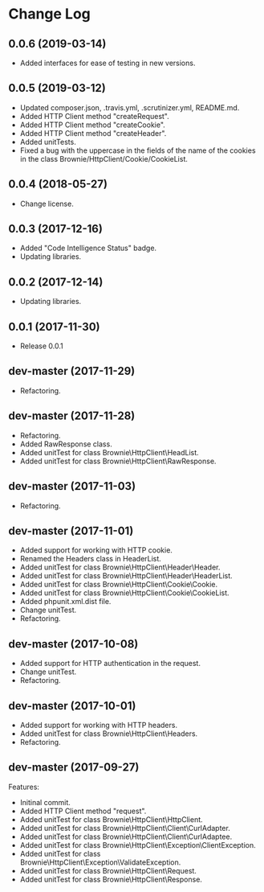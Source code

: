 # Change Log

## 0.0.6 (2019-03-14)
- Added interfaces for ease of testing in new versions.

## 0.0.5 (2019-03-12)
- Updated composer.json, .travis.yml, .scrutinizer.yml, README.md.
- Added HTTP Client method "createRequest".
- Added HTTP Client method "createCookie".
- Added HTTP Client method "createHeader".
- Added unitTests.
- Fixed a bug with the uppercase in the fields of the name of the cookies in the class Brownie/HttpClient/Cookie/CookieList.

## 0.0.4 (2018-05-27)
- Change license.

## 0.0.3 (2017-12-16)
- Added "Code Intelligence Status" badge.
- Updating libraries.

## 0.0.2 (2017-12-14)
- Updating libraries.

## 0.0.1 (2017-11-30)
- Release 0.0.1

## dev-master (2017-11-29)
- Refactoring.

## dev-master (2017-11-28)
- Refactoring.
- Added RawResponse class.
- Added unitTest for class Brownie\HttpClient\HeadList.
- Added unitTest for class Brownie\HttpClient\RawResponse.

## dev-master (2017-11-03)
- Refactoring.

## dev-master (2017-11-01)
- Added support for working with HTTP cookie.
- Renamed the Headers class in HeaderList.
- Added unitTest for class Brownie\HttpClient\Header\Header.
- Added unitTest for class Brownie\HttpClient\Header\HeaderList.
- Added unitTest for class Brownie\HttpClient\Cookie\Cookie.
- Added unitTest for class Brownie\HttpClient\Cookie\CookieList.
- Added phpunit.xml.dist file.
- Change unitTest.
- Refactoring.

## dev-master (2017-10-08)
- Added support for HTTP authentication in the request.
- Change unitTest.
- Refactoring.

## dev-master (2017-10-01)
- Added support for working with HTTP headers.
- Added unitTest for class Brownie\HttpClient\Headers.
- Refactoring.

## dev-master (2017-09-27)
Features:
- Initinal commit.
- Added HTTP Client method "request".
- Added unitTest for class Brownie\HttpClient\HttpClient.
- Added unitTest for class Brownie\HttpClient\Client\CurlAdapter.
- Added unitTest for class Brownie\HttpClient\Client\CurlAdaptee.
- Added unitTest for class Brownie\HttpClient\Exception\ClientException.
- Added unitTest for class Brownie\HttpClient\Exception\ValidateException.
- Added unitTest for class Brownie\HttpClient\Request.
- Added unitTest for class Brownie\HttpClient\Response.
